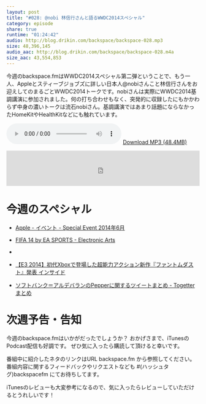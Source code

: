 ```yaml
---
layout: post
title: "#028: @nobi 林信行さんと語るWWDC2014スペシャル"
category: episode
share: true
runtime: "01:24:42"
audio: http://blog.drikin.com/backspace/backspace-028.mp3
size: 48,396,145
audio_aac: http://blog.drikin.com/backspace/backspace-028.m4a
size_aac: 43,554,853
---
```


今週のbackspace.fmはWWDC2014スペシャル第二弾ということで、もう一人、Appleとスティーブジョブズに詳しい日本人@nobiさんこと林信行さんをお迎えしてのまるごとWWDC2014トークです。nobiさんは実際にWWDC2014基調講演に参加されました。何の打ち合わせもなく、突発的に収録したにもかかわらず中身の濃いトークは流石nobiさん。基調講演ではあまり話題にならなかったHomeKitやHealthKitなどにも触れています。

<audio src="http://blog.drikin.com/backspace/backspace-028.mp3" controls preload></audio>
[Download MP3 (48.4MB)](http://blog.drikin.com/backspace/backspace-028.mp3)

<iframe src="http://backspace.fm/subscribes.html" width="100%" height="92" scrolling="no" frameborder="0"></iframe>


# 今週のスペシャル

- [Apple - イベント - Special Event 2014年6月](http://www.apple.com/jp/apple-events/june-2014/)

- <a href="https://itunes.apple.com/jp/app/fifa-14-by-ea-sports/id639810666?mt=8&uo=4&at=11lo9f" target="itunes_store">FIFA 14 by EA SPORTS - Electronic Arts</a>
-
- [【E3 2014】初代Xboxで登場した超能力アクション新作『ファントムダスト』発表 インサイド](http://www.inside-games.jp/article/2014/06/10/77426.html)

- [ソフトバンク＝アルデバランのPepperに関するツイートまとめ - Togetterまとめ](http://togetter.com/li/676814)

# 次週予告・告知

今週のbackspace.fmはいかがだったでしょうか？
おかげさまで、iTunesのPodcast配信も好調です。
ぜひ気に入ったら購読して頂けると幸いです。

番組中に紹介したネタのリンクはURL backspace.fm から参照してください。
番組内容に関するフィードバックやリクエストなども #(ハッシュタグ)backspacefm にてお待ちしてます。

iTunesのレビューも大変参考になるので、気に入ったらレビューしていただけるとうれしいです！



